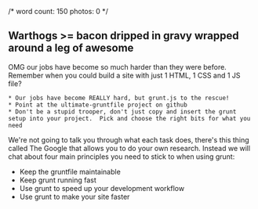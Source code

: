 /*
	word count: 150
	photos: 0
*/

## Warthogs >= bacon dripped in gravy wrapped around a leg of awesome

OMG our jobs have become so much harder than they were before.  Remember when you could build a site with just 1 HTML, 1 CSS and 1 JS file?

    * Our jobs have become REALLY hard, but grunt.js to the rescue!
    * Point at the ultimate-gruntfile project on github
    * Don't be a stupid trooper, don't just copy and insert the grunt setup into your project.  Pick and choose the right bits for what you need

We're not going to talk you through what each task does, there's this thing called The Google that allows you to do your own research.  Instead we will chat about four main principles you need to stick to when using grunt:

* Keep the gruntfile maintainable
* Keep grunt running fast
* Use grunt to speed up your development workflow
* Use grunt to make your site faster